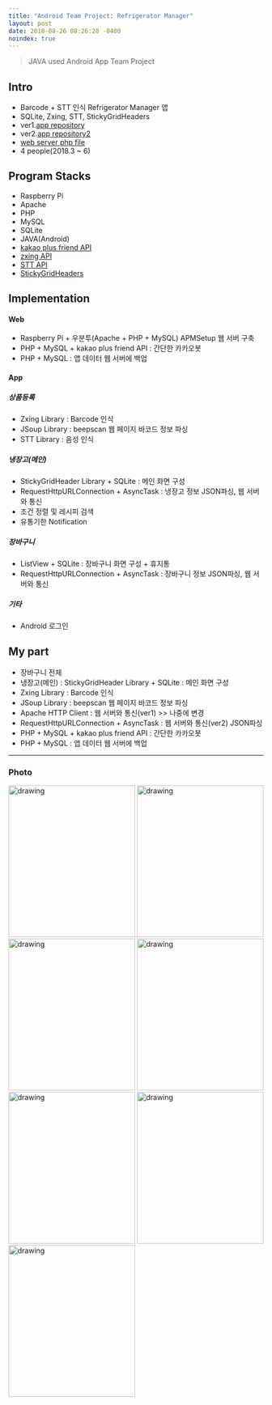 ```yaml
---
title: "Android Team Project: Refrigerator Manager"
layout: post
date: 2018-08-26 08:26:28 -0400
noindex: true
---
```


> JAVA used Android App Team Project

## Intro
- Barcode + STT 인식 Refrigerator Manager 앱
- SQLite, Zxing, STT, StickyGridHeaders
- ver1.[app repository]
- ver2.[app repository2]
- [web server php file]
- 4 people(2018.3 ~ 6)

## Program Stacks
- Raspberry Pi
- Apache
- PHP
- MySQL
- SQLite
- JAVA(Android)
- [kakao plus friend API]
- [zxing API]
- [STT API]
- [StickyGridHeaders]

## Implementation
#### Web
- Raspberry Pi + 우분투(Apache + PHP + MySQL) APMSetup 웹 서버 구축
- PHP + MySQL + kakao plus friend API : 간단한 카카오봇
- PHP + MySQL : 앱 데이터 웹 서버에 백업

#### App
##### 상품등록
- Zxing Library : Barcode 인식
- JSoup Library : beepscan 웹 페이지 바코드 정보 파싱
- STT Library : 음성 인식

##### 냉장고(메인)
- StickyGridHeader Library + SQLite : 메인 화면 구성
- RequestHttpURLConnection + AsyncTask : 냉장고 정보 JSON파싱, 웹 서버와 통신
- 조건 정렬 및 레시피 검색
- 유통기한 Notification

##### 장바구니
- ListView + SQLite : 장바구니 화면 구성 + 휴지통
- RequestHttpURLConnection + AsyncTask : 장바구니 정보 JSON파싱, 웹 서버와 통신

##### 기타
- Android 로그인

## My part
- 장바구니 전체
- 냉장고(메인) : StickyGridHeader Library + SQLite : 메인 화면 구성
- Zxing Library : Barcode 인식
- JSoup Library : beepscan 웹 페이지 바코드 정보 파싱
- Apache HTTP Client : 웹 서버와 통신(ver1) >> 나중에 변경
- RequestHttpURLConnection + AsyncTask : 웹 서버와 통신(ver2) JSON파싱
- PHP + MySQL + kakao plus friend API : 간단한 카카오봇
- PHP + MySQL : 앱 데이터 웹 서버에 백업

---

### Photo
<img src="/assets/images/4.JPG" alt="drawing" width="250" height="300"/> <img src="/assets/images/5.JPG" alt="drawing" width="250" height="300"/>
<br>
<img src="/assets/images/6.JPG" alt="drawing" width="250" height="300"/> <img src="/assets/images/7.JPG" alt="drawing" width="250" height="300"/>
<br>
<img src="/assets/images/9.JPG" alt="drawing" width="250" height="300"/> <img src="/assets/images/8.JPG" alt="drawing" width="250" height="300"/>
<br>
<img src="/assets/images/10.JPG" alt="drawing" width="250" height="300"/>

[app repository]: https://github.com/blackjayH/android-rfmanager.ver1
[app repository2]: https://github.com/blackjayH/android-rfmanager.ver2
[web server php file]: https://github.com/blackjayH/kakao-plus-friend
[kakao plus friend api]: https://github.com/plusfriend/auto_reply
[zxing API]: https://github.com/journeyapps/zxing-android-embedded
[STT API]: https://github.com/GoogleCloudPlatform/android-docs-samples
[StickyGridHeaders]: https://github.com/TonicArtos/StickyGridHeaders
